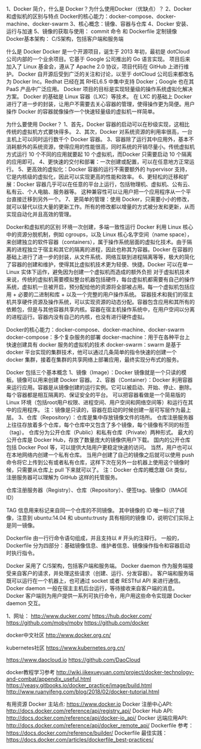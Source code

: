 1、Docker 简介，什么是 Docker？为什么使用Docker（优缺点）？
2、Docker 和虚拟机的区别与特点
Docker的核心能力：docker-compose、docker-machine、docker-swarm
3、核心概念：镜像、容器与仓库
4、Docker 安装、运行与加速
5、镜像的获取与使用： commit 命令 和 Dockerfile 定制镜像
Docker基本架构： C/S架构，包括客户端和服务端



什么是 Docker
Docker 是一个开源项目，诞生于 2013 年初，最初是 dotCloud 公司内部的一个业余项目。它基于 Google 公司推出的 Go 语言实现。 项目后来加入了 Linux 基金会，遵从了 Apache 2.0 协议，项目代码在 GitHub 上进行维护。
Docker 自开源后受到广泛的关注和讨论，以至于 dotCloud 公司后来都改名为 Docker Inc。Redhat 已经在其 RHEL6.5 中集中支持 Docker；Google 也在其 PaaS 产品中广泛应用。
Docker 项目的目标是实现轻量级的操作系统虚拟化解决方案。 Docker 的基础是 Linux 容器（LXC）等技术。
在 LXC 的基础上 Docker 进行了进一步的封装，让用户不需要去关心容器的管理，使得操作更为简便。用户操作 Docker 的容器就像操作一个快速轻量级的虚拟机一样简单。


为什么要使用 Docker？
1、首先，Docker 容器的启动可以在秒级实现，这相比传统的虚拟机方式要快得多。 
2、其次，Docker 对系统资源的利用率很高，一台主机上可以同时运行数千个 Docker 容器。
3、容器除了运行其中应用外，基本不消耗额外的系统资源，使得应用的性能很高，同时系统的开销尽量小。传统虚拟机方式运行 10 个不同的应用就要起 10 个虚拟机，而Docker 只需要启动 10 个隔离的应用即可。
4、更快速的交付和部署：一次创建或配置，可以在任意地方正常运行。
5、更高效的虚拟化：Docker 容器的运行不需要额外的 hypervisor 支持，它是内核级的虚拟化，因此可以实现更高的性能和效率。
6、更轻松的迁移和扩展：Docker 容器几乎可以在任意的平台上运行，包括物理机、虚拟机、公有云、私有云、个人电脑、服务器等。 这种兼容性可以让用户把一个应用程序从一个平台直接迁移到另外一个。
7、更简单的管理：使用 Docker，只需要小小的修改，就可以替代以往大量的更新工作。所有的修改都以增量的方式被分发和更新，从而实现自动化并且高效的管理。


Docker和虚拟机的区别
环境一次创建，多端一致性运行
Docker 利用 Linux 核心中的资源分脱机制，例如 cgroups，以及 Linux 核心名字空间（name space），来创建独立的软件容器（containers），属于操作系统层面的虚拟化技术。由于隔离的进程独立于宿主和其它的隔离的进程，因此也称其为容器。Docker 在容器的基础上进行了进一步的封装，从文件系统、网络互联到进程隔离等等，极大的简化了容器的创建和维护，使得其比虚拟机技术更为轻便、快捷。Docker 可以在单一 Linux 实体下运作，避免因为创建一个虚拟机而造成的额外负担
对于虚拟机技术来说，传统的虚拟机需要模拟整台机器包括硬件，每台虚拟机都需要有自己的操作系统，虚拟机一旦被开启，预分配给他的资源将全部被占用。每一个虚拟机包括应用 + 必要的二进制和库 + 以及一个完整的用户操作系统。
容器技术和我们的宿主机共享硬件资源及操作系统，可以实现资源的动态分配。容器包含应用和其所有的依赖包，但是与其他容器共享内核。容器在宿主机操作系统中，在用户空间以分离的进程运行。容器内没有自己的内核，也没有进行硬件虚拟。


Docker的核心能力：docker-compose、docker-machine、docker-swarm
docker-compose：多个复杂服务的部署
docker-machine：用于在各种平台上快速创建具有 docker 服务的虚拟机的技术
docker-swarm：swarm 是基于 docker 平台实现的集群技术，他可以通过几条简单的指令快速的创建一个 docker 集群，接着在集群的共享网络上部署应用，最终实现分布式的服务。



Docker 包括三个基本概念
1、镜像（Image）：Docker 镜像就是一个只读的模板。镜像可以用来创建 Docker 容器。
2、容器（Container）：Docker 利用容器来运行应用。容器是从镜像创建的运行实例。它可以被启动、开始、停止、删除。每个容器都是相互隔离的、保证安全的平台。
可以把容器看做是一个简易版的 Linux 环境（包括root用户权限、进程空间、用户空间和网络空间等）和运行在其中的应用程序。
注：镜像是只读的，容器在启动的时候创建一层可写层作为最上层。
3、仓库（Repository）：仓库是集中存放镜像文件的场所。
仓库注册服务器上往往存放着多个仓库，每个仓库中又包含了多个镜像，每个镜像有不同的标签（tag）。
仓库分为公开仓库（Public）和私有仓库（Private）两种形式。
最大的公开仓库是 Docker Hub，存放了数量庞大的镜像供用户下载。 国内的公开仓库包括 Docker Pool 等，可以提供大陆用户更稳定快速的访问。
当然，用户也可以在本地网络内创建一个私有仓库。
当用户创建了自己的镜像之后就可以使用 push 命令将它上传到公有或者私有仓库，这样下次在另外一台机器上使用这个镜像时候，只需要从仓库上 pull 下来就可以了。
注：Docker 仓库的概念跟 Git 类似，注册服务器可以理解为 GitHub 这样的托管服务。

仓库注册服务器（Registry）、仓库（Repository）、便签tag、镜像ID（IMAGE ID）

TAG 信息用来标记来自同一个仓库的不同镜像。
其中镜像的 ID 唯一标识了镜像，注意到 ubuntu:14.04 和 ubuntu:trusty 具有相同的镜像 ID，说明它们实际上是同一镜像。



Dockerfile 由一行行命令语句组成，并且支持以 # 开头的注释行。
一般的，Dockerfile 分为四部分：基础镜像信息、维护者信息、镜像操作指令和容器启动时执行指令。



Docker 采用了 C/S架构，包括客户端和服务端。 Docker daemon 作为服务端接受来自客户的请求，并处理这些请求（创建、运行、分发容器）。 客户端和服务端既可以运行在一个机器上，也可通过 socket 或者 RESTful API 来进行通信。
Docker daemon 一般在宿主主机后台运行，等待接收来自客户端的消息。
Docker 客户端则为用户提供一系列可执行命令，用户用这些命令实现跟 Docker daemon 交互。





1、网址：
http://www.ducker.com/
https://hub.docker.com/
https://github.com/moby/moby
https://github.com/docker


docker中文社区
http://www.docker.org.cn/

kubernetes社区
https://www.kubernetes.org.cn/


https://www.daocloud.io
https://github.com/DaoCloud



docker教程学习参考
http://wiki.jikexueyuan.com/project/docker-technology-and-combat/appendix_useful.html
https://yeasy.gitbooks.io/docker_practice/image/build.html
http://www.ruanyifeng.com/blog/2018/02/docker-tutorial.html



有用资源
Docker 主站点: https://www.docker.io
Docker 注册中心API: http://docs.docker.com/reference/api/registry_api/
Docker Hub API: http://docs.docker.com/reference/api/docker-io_api/
Docker 远端应用API: http://docs.docker.com/reference/api/docker_remote_api/
Dockerfile 参考：https://docs.docker.com/reference/builder/
Dockerfile 最佳实践：https://docs.docker.com/articles/dockerfile_best-practices/













